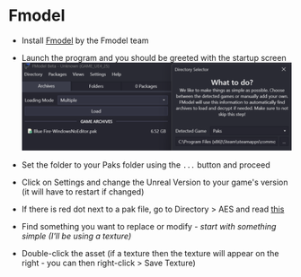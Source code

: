 # Fmodel
- Install [Fmodel](https://fmodel.app/) by the Fmodel team

- Launch the program and you should be greeted with the startup screen
![](fmodel.png)

- Set the folder to your Paks folder using the `...` button and proceed

- Click on Settings and change the Unreal Version to your game's version (it will have to restart if changed)

- If there is red dot next to a pak file, go to Directory > AES and read [this](aes.md)

- Find something you want to replace or modify - *start with something simple (I'll be using a texture)*

- Double-click the asset (if a texture then the texture will appear on the right - you can then right-click > Save Texture)